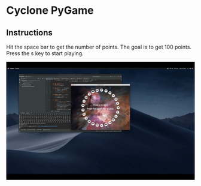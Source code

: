 # Cyclone PyGame

## Instructions

Hit the space bar to get the number of points.  The goal is to get 100 points.  Press the s key to start playing.

![Cyclone PyGame](/example.gif)